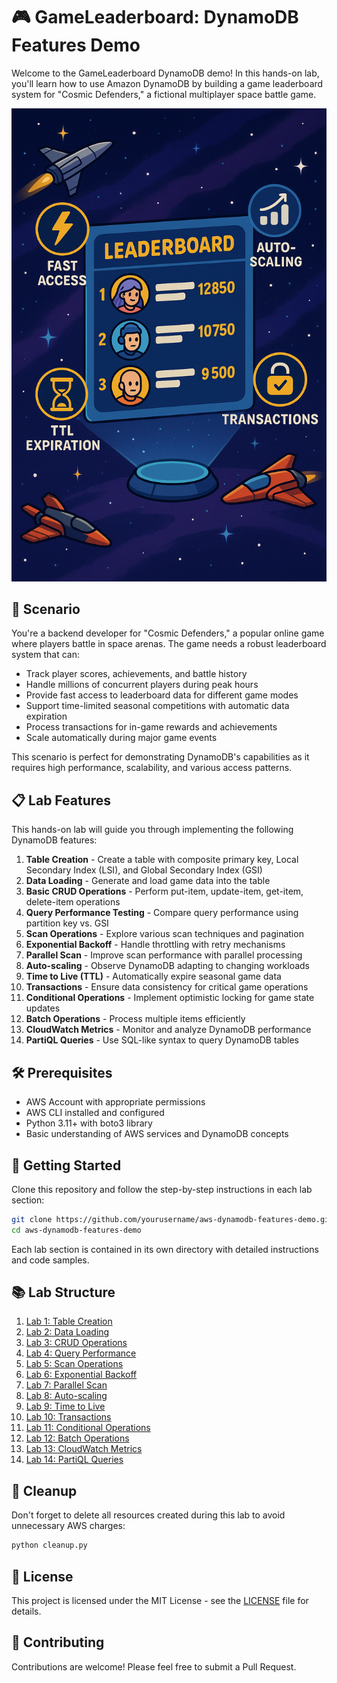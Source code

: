 # 🎮 GameLeaderboard: DynamoDB Features Demo

Welcome to the GameLeaderboard DynamoDB demo! In this hands-on lab, you'll learn how to use Amazon DynamoDB by building a game leaderboard system for "Cosmic Defenders," a fictional multiplayer space battle game.

![Cosmic Defenders leaderboard](images/cosmic-defenders-leaderboard-blue.png)

## 🚀 Scenario

You're a backend developer for "Cosmic Defenders," a popular online game where players battle in space arenas. The game needs a robust leaderboard system that can:

- Track player scores, achievements, and battle history
- Handle millions of concurrent players during peak hours
- Provide fast access to leaderboard data for different game modes
- Support time-limited seasonal competitions with automatic data expiration
- Process transactions for in-game rewards and achievements
- Scale automatically during major game events

This scenario is perfect for demonstrating DynamoDB's capabilities as it requires high performance, scalability, and various access patterns.

## 📋 Lab Features

This hands-on lab will guide you through implementing the following DynamoDB features:

1. **Table Creation** - Create a table with composite primary key, Local Secondary Index (LSI), and Global Secondary Index (GSI)
2. **Data Loading** - Generate and load game data into the table
3. **Basic CRUD Operations** - Perform put-item, update-item, get-item, delete-item operations
4. **Query Performance Testing** - Compare query performance using partition key vs. GSI
5. **Scan Operations** - Explore various scan techniques and pagination
6. **Exponential Backoff** - Handle throttling with retry mechanisms
7. **Parallel Scan** - Improve scan performance with parallel processing
8. **Auto-scaling** - Observe DynamoDB adapting to changing workloads
9. **Time to Live (TTL)** - Automatically expire seasonal game data
10. **Transactions** - Ensure data consistency for critical game operations
11. **Conditional Operations** - Implement optimistic locking for game state updates
12. **Batch Operations** - Process multiple items efficiently
13. **CloudWatch Metrics** - Monitor and analyze DynamoDB performance
14. **PartiQL Queries** - Use SQL-like syntax to query DynamoDB tables

## 🛠️ Prerequisites

- AWS Account with appropriate permissions
- AWS CLI installed and configured
- Python 3.11+ with boto3 library
- Basic understanding of AWS services and DynamoDB concepts

## 🏁 Getting Started

Clone this repository and follow the step-by-step instructions in each lab section:

```bash
git clone https://github.com/yourusername/aws-dynamodb-features-demo.git
cd aws-dynamodb-features-demo
```

Each lab section is contained in its own directory with detailed instructions and code samples.

## 📚 Lab Structure

1. [Lab 1: Table Creation](./01-table-creation/)
2. [Lab 2: Data Loading](./02-data-loading/)
3. [Lab 3: CRUD Operations](./03-crud-operations/)
4. [Lab 4: Query Performance](./04-query-performance/)
5. [Lab 5: Scan Operations](./05-scan-operations/)
6. [Lab 6: Exponential Backoff](./06-exponential-backoff/)
7. [Lab 7: Parallel Scan](./07-parallel-scan/)
8. [Lab 8: Auto-scaling](./08-auto-scaling/)
9. [Lab 9: Time to Live](./09-ttl/)
10. [Lab 10: Transactions](./10-transactions/)
11. [Lab 11: Conditional Operations](./11-conditional-operations/)
12. [Lab 12: Batch Operations](./12-batch-operations/)
13. [Lab 13: CloudWatch Metrics](./13-cloudwatch-metrics/)
14. [Lab 14: PartiQL Queries](./14-query-with-partiQL/)

## 🧹 Cleanup

Don't forget to delete all resources created during this lab to avoid unnecessary AWS charges:

```bash
python cleanup.py
```

## 📝 License

This project is licensed under the MIT License - see the [LICENSE](LICENSE) file for details.

## 🤝 Contributing

Contributions are welcome! Please feel free to submit a Pull Request.